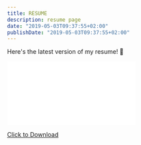 ```yaml
---
title: RESUME
description: resume page
date: "2019-05-03T09:37:55+02:00"
publishDate: "2019-05-03T09:37:55+02:00"
---
```


Here's the latest version of my resume! :page_facing_up:

<embed src="/post/images/kwhite resume.pdf" type="application/pdf">

<a href="post/images/kwhite resume.pdf" download>Click to Download</a>
